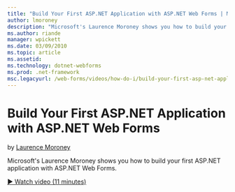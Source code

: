 ```yaml
---
title: "Build Your First ASP.NET Application with ASP.NET Web Forms | Microsoft Docs"
author: lmoroney
description: "Microsoft's Laurence Moroney shows you how to build your first ASP.NET application with ASP.NET Web Forms."
ms.author: riande
manager: wpickett
ms.date: 03/09/2010
ms.topic: article
ms.assetid: 
ms.technology: dotnet-webforms
ms.prod: .net-framework
msc.legacyurl: /web-forms/videos/how-do-i/build-your-first-asp-net-application-with-asp-net-web-forms
---
```

Build Your First ASP.NET Application with ASP.NET Web Forms
====================
by [Laurence Moroney](https://github.com/lmoroney)

Microsoft's Laurence Moroney shows you how to build your first ASP.NET application with ASP.NET Web Forms.

[&#9654; Watch video (11 minutes)](https://channel9.msdn.com/Blogs/ASP-NET-Site-Videos/build-your-first-asp-net-application-with-asp-net-web-forms)